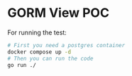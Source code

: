 # GORM View POC

For running the test:

```bash
# First you need a postgres container
docker compose up -d
# Then you can run the code
go run ./
```
